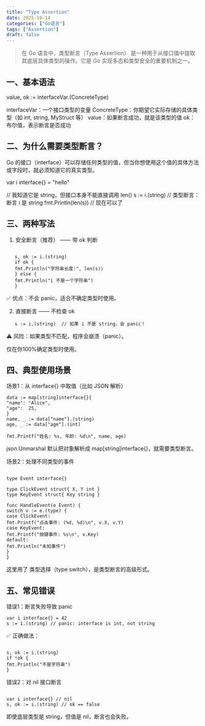 ```yaml
---
title: "Type Assertion"
date: 2025-10-14
categories: ["Go语言"]
tags: ["Assertion"]
draft: false
---
```



>在 Go 语言中，类型断言（Type Assertion） 是一种用于从接口值中提取其底层具体类型的操作。它是 Go 实现多态和类型安全的重要机制之一。

## 一、基本语法

value, ok := interfaceVar.(ConcreteType)

interfaceVar：一个接口类型的变量
ConcreteType：你期望它实际存储的具体类型（如 int, string, MyStruct 等）
value：如果断言成功，就是该类型的值
ok：布尔值，表示断言是否成功
## 二、为什么需要类型断言？
Go 的接口（interface）可以存储任何类型的值，但当你想使用这个值的具体方法或字段时，就必须知道它的真实类型。

var i interface{} = "hello"

// 我知道它是 string，但接口本身不能直接调用 len()
s := i.(string)  // 类型断言：断言 i 是 string
fmt.Println(len(s))  // 现在可以了
## 三、两种写法
1. 安全断言（推荐） —— 带 ok 判断
````

   s, ok := i.(string)
   if ok {
   fmt.Println("字符串长度:", len(s))
   } else {
   fmt.Println("i 不是一个字符串")
   }
````

   ✅ 优点：不会 panic，适合不确定类型时使用。

2. 直接断言 —— 不检查 ok
````
   s := i.(string)  // 如果 i 不是 string，会 panic！
````

   ⚠️ 风险：如果类型不匹配，程序会崩溃（panic）。

仅在你100%确定类型时使用。

## 四、典型使用场景
场景1：从 interface{} 中取值（比如 JSON 解析）
````
data := map[string]interface{}{
"name": "Alice",
"age":  25,
}
name, _ := data["name"].(string)
age, _ := data["age"].(int)

fmt.Printf("姓名: %s, 年龄: %d\n", name, age)
````

json.Unmarshal 默认把对象解析成 map[string]interface{}，就需要类型断言。

场景2：处理不同类型的事件
````

type Event interface{}

type ClickEvent struct{ X, Y int }
type KeyEvent struct{ Key string }

func HandleEvent(e Event) {
switch v := e.(type) {
case ClickEvent:
fmt.Printf("点击事件: (%d, %d)\n", v.X, v.Y)
case KeyEvent:
fmt.Printf("按键事件: %s\n", v.Key)
default:
fmt.Println("未知事件")
}
}
````

这里用了 类型选择（type switch），是类型断言的高级形式。

## 五、常见错误
错误1：断言失败导致 panic
````
var i interface{} = 42
s := i.(string) // panic: interface is int, not string
````

✅ 正确做法：
````

s, ok := i.(string)
if !ok {
fmt.Println("不是字符串")
}
````

错误2：对 nil 接口断言
````

var i interface{} // nil
s, ok := i.(string) // ok == false
````
即使底层类型是 string，但值是 nil，断言也会失败。
